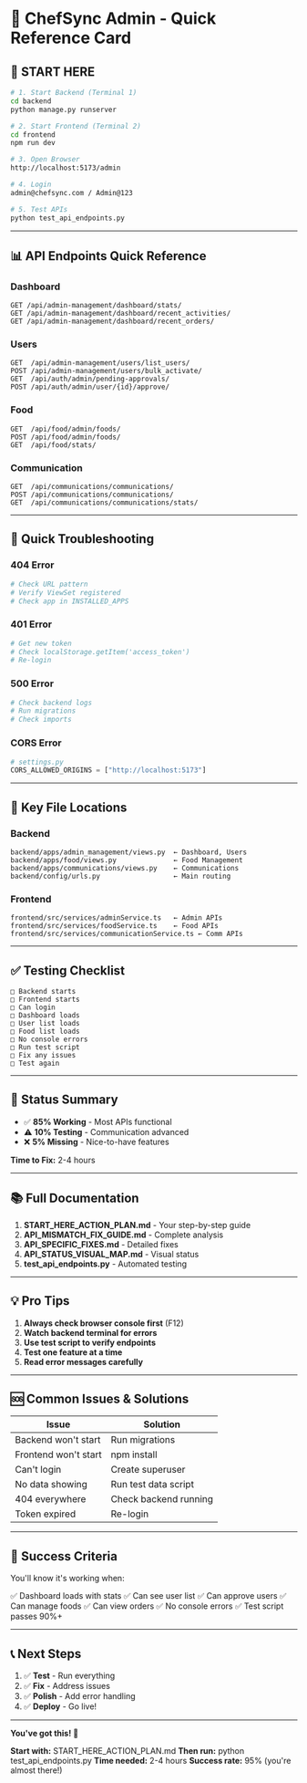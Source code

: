 # 🚀 ChefSync Admin - Quick Reference Card

## 🎯 START HERE

```bash
# 1. Start Backend (Terminal 1)
cd backend
python manage.py runserver

# 2. Start Frontend (Terminal 2)
cd frontend
npm run dev

# 3. Open Browser
http://localhost:5173/admin

# 4. Login
admin@chefsync.com / Admin@123

# 5. Test APIs
python test_api_endpoints.py
```

---

## 📊 API Endpoints Quick Reference

### Dashboard

```
GET /api/admin-management/dashboard/stats/
GET /api/admin-management/dashboard/recent_activities/
GET /api/admin-management/dashboard/recent_orders/
```

### Users

```
GET  /api/admin-management/users/list_users/
POST /api/admin-management/users/bulk_activate/
GET  /api/auth/admin/pending-approvals/
POST /api/auth/admin/user/{id}/approve/
```

### Food

```
GET  /api/food/admin/foods/
POST /api/food/admin/foods/
GET  /api/food/stats/
```

### Communication

```
GET  /api/communications/communications/
POST /api/communications/communications/
GET  /api/communications/communications/stats/
```

---

## 🐛 Quick Troubleshooting

### 404 Error

```bash
# Check URL pattern
# Verify ViewSet registered
# Check app in INSTALLED_APPS
```

### 401 Error

```bash
# Get new token
# Check localStorage.getItem('access_token')
# Re-login
```

### 500 Error

```bash
# Check backend logs
# Run migrations
# Check imports
```

### CORS Error

```python
# settings.py
CORS_ALLOWED_ORIGINS = ["http://localhost:5173"]
```

---

## 📁 Key File Locations

### Backend

```
backend/apps/admin_management/views.py  ← Dashboard, Users
backend/apps/food/views.py              ← Food Management
backend/apps/communications/views.py    ← Communications
backend/config/urls.py                  ← Main routing
```

### Frontend

```
frontend/src/services/adminService.ts   ← Admin APIs
frontend/src/services/foodService.ts    ← Food APIs
frontend/src/services/communicationService.ts ← Comm APIs
```

---

## ✅ Testing Checklist

```
□ Backend starts
□ Frontend starts
□ Can login
□ Dashboard loads
□ User list loads
□ Food list loads
□ No console errors
□ Run test script
□ Fix any issues
□ Test again
```

---

## 🎯 Status Summary

- ✅ **85% Working** - Most APIs functional
- ⚠️ **10% Testing** - Communication advanced
- ❌ **5% Missing** - Nice-to-have features

**Time to Fix:** 2-4 hours

---

## 📚 Full Documentation

1. **START_HERE_ACTION_PLAN.md** - Your step-by-step guide
2. **API_MISMATCH_FIX_GUIDE.md** - Complete analysis
3. **API_SPECIFIC_FIXES.md** - Detailed fixes
4. **API_STATUS_VISUAL_MAP.md** - Visual status
5. **test_api_endpoints.py** - Automated testing

---

## 💡 Pro Tips

1. **Always check browser console first** (F12)
2. **Watch backend terminal for errors**
3. **Use test script to verify endpoints**
4. **Test one feature at a time**
5. **Read error messages carefully**

---

## 🆘 Common Issues & Solutions

| Issue                | Solution              |
| -------------------- | --------------------- |
| Backend won't start  | Run migrations        |
| Frontend won't start | npm install           |
| Can't login          | Create superuser      |
| No data showing      | Run test data script  |
| 404 everywhere       | Check backend running |
| Token expired        | Re-login              |

---

## 🎉 Success Criteria

You'll know it's working when:

✅ Dashboard loads with stats
✅ Can see user list
✅ Can approve users
✅ Can manage foods
✅ Can view orders
✅ No console errors
✅ Test script passes 90%+

---

## 📞 Next Steps

1. ✅ **Test** - Run everything
2. ✅ **Fix** - Address issues
3. ✅ **Polish** - Add error handling
4. ✅ **Deploy** - Go live!

---

**You've got this! 🚀**

**Start with:** START_HERE_ACTION_PLAN.md
**Then run:** python test_api_endpoints.py
**Time needed:** 2-4 hours
**Success rate:** 95% (you're almost there!)
